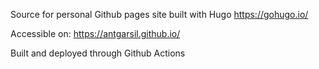 Source for personal Github pages site built with Hugo https://gohugo.io/

Accessible on:
https://antgarsil.github.io/

Built and deployed through Github Actions
